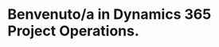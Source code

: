 # <a name="welcome-to-dynamics-365-project-operations"></a>Benvenuto/a in Dynamics 365 Project Operations.